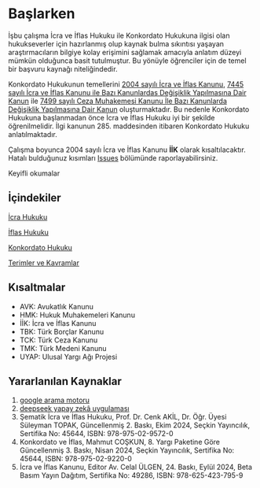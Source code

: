 # Başlarken

İşbu çalışma İcra ve İflas Hukuku ile Konkordato Hukukuna ilgisi olan hukukseverler için hazırlanmış olup kaynak bulma sıkıntısı yaşayan araştırmacıların bilgiye kolay erişimini sağlamak amacıyla anlatım düzeyi mümkün olduğunca basit tutulmuştur. Bu yönüyle öğrenciler için de temel bir başvuru kaynağı niteliğindedir.

Konkordato Hukukunun temellerini [2004 sayılı İcra ve İflas Kanunu](https://www.mevzuat.gov.tr/MevzuatMetin/1.3.2004.pdf), [7445 sayılı İcra ve İflas Kanunu ile Bazı Kanunlardas Değişiklik Yapılmasına Dair Kanun](https://www.mevzuat.gov.tr/MevzuatMetin/1.5.7445.pdf) ile [7499 sayılı Ceza Muhakemesi Kanunu İle Bazı Kanunlarda Değişiklik Yapılmasına Dair Kanun](https://www.mevzuat.gov.tr/MevzuatMetin/1.5.7499.pdf) oluşturmaktadır. Bu nedenle Konkordato Hukukuna başlanmadan önce İcra ve İflas Hukuku iyi bir şekilde öğrenilmelidir. İlgi kanunun 285. maddesinden itibaren Konkordato Hukuku anlatılmaktadır.

Çalışma boyunca 2004 sayılı İcra ve İflas Kanunu **İİK** olarak kısaltılacaktır. Hatalı bulduğunuz kısımları [Issues](https://github.com/zinzinzibidi/icra-iflas-ve-konkordato-hukuku/issues) bölümünde raporlayabilirsiniz.

Keyifli okumalar

## İçindekiler

[İcra Hukuku](https://github.com/zinzinzibidi/icra-iflas-ve-konkordato-hukuku/blob/main/icra-hukuku.md)

[İflas Hukuku](https://github.com/zinzinzibidi/icra-iflas-ve-konkordato-hukuku/blob/main/iflas-hukuku.md)

[Konkordato Hukuku](https://github.com/zinzinzibidi/icra-iflas-ve-konkordato-hukuku/blob/main/konkordato-hukuku.md)

[Terimler ve Kavramlar](https://github.com/zinzinzibidi/icra-iflas-ve-konkordato-hukuku/blob/main/terimler-ve-kavramlar.md)

## Kısaltmalar

* AVK: Avukatlık Kanunu
* HMK: Hukuk Muhakemeleri Kanunu
* İİK: İcra ve İflas Kanunu
* TBK: Türk Borçlar Kanunu
* TCK: Türk Ceza Kanunu
* TMK: Türk Medeni Kanunu
* UYAP: Ulusal Yargı Ağı Projesi

## Yararlanılan Kaynaklar

1. [google arama motoru](https://www.google.com/)
2. [deepseek yapay zekâ uygulaması](https://chat.deepseek.com/)
3. Şematik İcra ve İflas Hukuku, Prof. Dr. Cenk AKİL, Dr. Öğr. Üyesi Süleyman TOPAK, Güncellenmiş 2. Baskı, Ekim 2024, Seçkin Yayıncılık, Sertifika No: 45644, ISBN: 978-975-02-9572-0
4. Konkordato ve İflas, Mahmut COŞKUN, 8. Yargı Paketine Göre Güncellenmiş 3. Baskı, Nisan 2024, Seçkin Yayıncılık, Sertifika No: 45644, ISBN: 978-975-02-9220-0
5. İcra ve İflas Kanunu, Editor Av. Celal ÜLGEN, 24. Baskı, Eylül 2024, Beta Basım Yayın Dağıtım, Sertifika No: 49286, ISBN: 978-625-423-795-9
